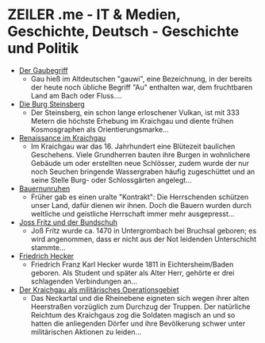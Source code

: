 # ZEILER .me - IT & Medien, Geschichte, Deutsch - Geschichte und Politik

-   [Der Gaubegriff](https://www.zeiler.me/geschichte-und-politik/der-gaubegriff.html)
    -   Gau hieß im Altdeutschen "gauwi", eine Bezeichnung, in der bereits der heute noch übliche Begriff "Au" enthalten war, dem fruchtbaren Land am Bach oder Fluss....
-   [Die Burg Steinsberg](https://www.zeiler.me/geschichte-und-politik/die-burg-steinsberg.html)
    -   Der Steinsberg, ein schon lange erloschener Vulkan, ist mit 333 Metern die höchste Erhebung im Kraichgau und diente frühen Kosmosgraphen als Orientierungsmarke...
-   [Renaissance im Kraichgau](https://www.zeiler.me/geschichte-und-politik/renaissance-im-kraichgau.html)
    -   Im Kraichgau war das 16. Jahrhundert eine Blütezeit baulichen Geschehens. Viele Grundherren bauten ihre Burgen in wohnlichere Gebäude um oder erstellten neue Schlösser, zudem wurde der nur noch Seuchen bringende Wassergraben häufig zugeschüttet und an seine Stelle Burg- oder Schlossgärten angelegt...
-   [Bauernunruhen](https://www.zeiler.me/geschichte-und-politik/bauernunruhen.html)
    -   Früher gab es einen uralte "Kontrakt": Die Herrschenden schützen unser Land, dafür dienen wir ihnen. Doch die Bauern wurden durch weltliche und geistliche Herrschaft immer mehr ausgepresst...
-   [Joss Fritz und der Bundschuh](https://www.zeiler.me/geschichte-und-politik/joss-fritz-und-der-bundschuh.html)
    -   Joß Fritz wurde ca. 1470 in Untergrombach bei Bruchsal geboren; es wird angenommen, dass er nicht aus der Not leidenden Unterschicht stammte...
-   [Friedrich Hecker](https://www.zeiler.me/geschichte-und-politik/friedrich-hecker.html)
    -   Friedrich Franz Karl Hecker wurde 1811 in Eichtersheim/Baden geboren. Als Student und später als Alter Herr, gehörte er drei schlagenden Verbindungen an...
-   [Der Kraichgau als militärisches Operationsgebiet](https://www.zeiler.me/geschichte-und-politik/der-kraichgau-als-militaerisches-operationsgebiet.html)
    -   Das Neckartal und die Rheinebene eigneten sich wegen ihrer alten Heerstraßen vorzüglich zum Durchzug der Truppen. Der natürliche Reichtum des Kraichgaus zog die Soldaten magisch an und so hatten die anliegenden Dörfer und ihre Bevölkerung schwer unter militärischen Aktionen zu leiden...